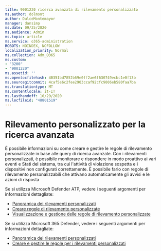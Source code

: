```yaml
---
title: 9001220 ricerca avanzata di rilevamento personalizzato
ms.author: dolmont
author: DulceMontemayor
manager: dansimp
ms.date: 09/25/2020
ms.audience: Admin
ms.topic: article
ms.service: o365-administration
ROBOTS: NOINDEX, NOFOLLOW
localization_priority: Normal
ms.collection: Adm_O365
ms.custom:
- "3200"
- "9001220"
ms.assetid: ''
ms.openlocfilehash: 40351bd7852b69e0ff2ae6f630749ecbc1e0f13b
ms.sourcegitcommit: 4caf5e6c2fee2903ccaf92cfc9006eb580faa7ba
ms.translationtype: MT
ms.contentlocale: it-IT
ms.lasthandoff: 10/29/2020
ms.locfileid: "48801519"
---
```

# <a name="advanced-hunting-custom-detections"></a>Rilevamento personalizzato per la ricerca avanzata

È possibile informazioni su come creare e gestire le regole di rilevamento personalizzate in base alle query di ricerca avanzate. Con i rilevamenti personalizzati, è possibile monitorare e rispondere in modo proattivo ai vari eventi e Stati del sistema, tra cui l'attività di violazione sospetta e i dispositivi non configurati correttamente. È possibile farlo con regole di rilevamento personalizzabili che attivano automaticamente gli avvisi e le azioni di risposta
  
Se si utilizza Microsoft Defender ATP, vedere i seguenti argomenti per informazioni dettagliate: 
- [Panoramica dei rilevamenti personalizzati](https://docs.microsoft.com/windows/security/threat-protection/microsoft-defender-atp/overview-custom-detections)
- [Creare regole di rilevamento personalizzate](https://docs.microsoft.com/windows/security/threat-protection/microsoft-defender-atp/custom-detection-rules)
- [Visualizzazione e gestione delle regole di rilevamento personalizzate](https://docs.microsoft.com/windows/security/threat-protection/microsoft-defender-atp/custom-detections-manage)

Se si utilizza Microsoft 365 Defender, vedere i seguenti argomenti per informazioni dettagliate: 
- [Panoramica dei rilevamenti personalizzati](https://docs.microsoft.com/microsoft-365/security/mtp/custom-detections-overview)
- [Creare e gestire le regole per i rilevamenti personalizzati](https://docs.microsoft.com/microsoft-365/security/mtp/custom-detection-rules)
